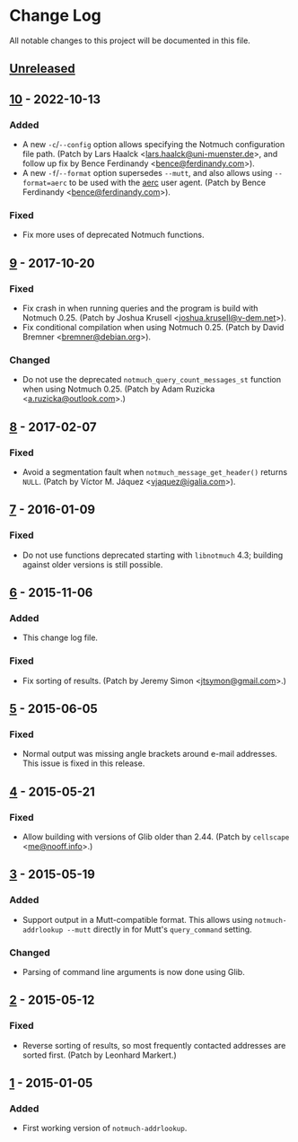 # Change Log
All notable changes to this project will be documented in this file.

## [Unreleased]

## [10] - 2022-10-13
### Added
- A new `-c`/`--config` option allows specifying the Notmuch configuration
  file path. (Patch by Lars Haalck
  <[lars.haalck@uni-muenster.de](lars.haalck@uni-muenster.de)>, and follow
  up fix by Bence Ferdinandy <[bence@ferdinandy.com](bence@ferdinandy.com)>).
- A new `-f`/`--format` option supersedes `--mutt`, and also allows using
  `--format=aerc` to be used with the [aerc](https://aerc-mail.org/) user
  agent. (Patch by Bence Ferdinandy <[bence@ferdinandy.com](bence@ferdinandy.com)>).

### Fixed
- Fix more uses of deprecated Notmuch functions.

## [9] - 2017-10-20
### Fixed
- Fix crash in when running queries and the program is build with Notmuch 0.25.
  (Patch by Joshua Krusell <[joshua.krusell@v-dem.net](joshua.krusell@v-dem.net)>).
- Fix conditional compilation when using Notmuch 0.25. (Patch by David Bremner
  <[bremner@debian.org](bremner@debian.org)>).

### Changed
- Do not use the deprecated `notmuch_query_count_messages_st` function
  when using Notmuch 0.25. (Patch by Adam Ruzicka
  <[a.ruzicka@outlook.com](a.ruzicka@outlook.com)>.)

## [8] - 2017-02-07
### Fixed
- Avoid a segmentation fault when `notmuch_message_get_header()` returns
  `NULL`. (Patch by Víctor M. Jáquez
  <[vjaquez@igalia.com](mailto:vjaquez@igalia.com)>).

## [7] - 2016-01-09
### Fixed
- Do not use functions deprecated starting with `libnotmuch` 4.3; building
  against older versions is still possible.

## [6] - 2015-11-06
### Added
- This change log file.

### Fixed
- Fix sorting of results. (Patch by Jeremy Simon
  <[jtsymon@gmail.com](mailto:jtsymon@gmail.com)>.)

## [5] - 2015-06-05
### Fixed
- Normal output was missing angle brackets around e-mail addresses. This issue
  is fixed in this release.

## [4] - 2015-05-21
### Fixed
- Allow building with versions of Glib older than 2.44. (Patch by `cellscape`
  <[me@nooff.info](mailto:me@nooff.info)>.)

## [3] - 2015-05-19
### Added
- Support output in a Mutt-compatible format. This allows using
  `notmuch-addrlookup --mutt` directly in for Mutt's `query_command`
  setting.

### Changed
- Parsing of command line arguments is now done using Glib.

## [2] - 2015-05-12
### Fixed
- Reverse sorting of results, so most frequently contacted addresses are
  sorted first. (Patch by Leonhard Markert.)

## [1] - 2015-01-05
### Added
- First working version of `notmuch-addrlookup`.

[Unreleased]: https://github.com/aperezdc/notmuch-addrlookup-c/compare/v9...HEAD
[10]: https://github.com/aperezdc/notmuch-addrlookup-c/compare/v9...v10
[9]: https://github.com/aperezdc/notmuch-addrlookup-c/compare/v8...v9
[8]: https://github.com/aperezdc/notmuch-addrlookup-c/compare/v7...v8
[7]: https://github.com/aperezdc/notmuch-addrlookup-c/compare/v6...v7
[6]: https://github.com/aperezdc/notmuch-addrlookup-c/compare/v5...v6
[5]: https://github.com/aperezdc/notmuch-addrlookup-c/compare/v4...v5
[4]: https://github.com/aperezdc/notmuch-addrlookup-c/compare/v3...v4
[3]: https://github.com/aperezdc/notmuch-addrlookup-c/compare/v2...v3
[2]: https://github.com/aperezdc/notmuch-addrlookup-c/compare/v1...v2
[1]: https://github.com/aperezdc/notmuch-addrlookup-c/compare/a9364d4...v1
